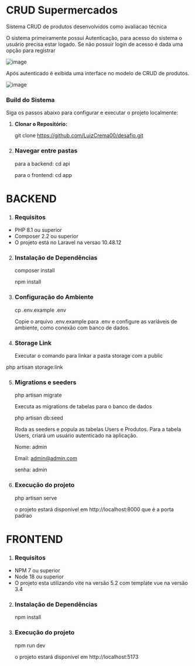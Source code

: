 # CRUD Supermercados

Sistema CRUD de produtos desenvolvidos como avaliacao técnica

O sistema primeiramente possui Autenticação, para acesso do sistema o usuário precisa estar logado. Se não possuir login de acesso é dada uma opção para registrar

![image](https://github.com/LuizCrema00/desafio/assets/102314153/729fff63-8ad2-4fc2-a1b4-1929c2a220c1)

Após autenticado é exibida uma interface no modelo de CRUD de produtos.

![image](https://github.com/LuizCrema00/desafio/assets/102314153/f61bd807-a39a-4475-b3e5-c3c9134083c6)

### Build do Sistema

Siga os passos abaixo para configurar e executar o projeto localmente:

1. **Clonar o Repositório:**

   git clone https://github.com/LuizCrema00/desafio.git

2. ### Navegar entre pastas
   para a backend: cd api
   
   para o frontend: cd app

# BACKEND

1. ### Requisitos

- PHP 8.1 ou superior
- Composer 2.2 ou superior
- O projeto está no Laravel na versao 10.48.12

2. ### Instalação de Dependências

   composer install
   
   npm install
   
3. ### Configuração do Ambiente
    cp .env.example .env

   Copie o arquivo .env.example para .env e configure as variáveis de ambiente, como conexão com banco de dados.


4. ### Storage Link

   Executar o comando para linkar a pasta storage com a public

  php artisan storage:link

5. ### Migrations e seeders

   php artisan migrate

   Executa as migrations de tabelas para o banco de dados

   php artisan db:seed

   Roda as seeders e popula as tabelas Users e Produtos.
   Para a tabela Users, criará um usuário autenticado na aplicação.
   
   Nome: admin
   
   Email: admin@admin.com
   
   senha: admin

6. ### Execução do projeto
   php artisan serve

   o projeto estará disponivel em http://localhost:8000 que é a porta padrao

# FRONTEND

1. ### Requisitos

- NPM 7 ou superior
- Node 18 ou superior
- O projeto esta utilizando vite na versão 5.2 com template vue na versão 3.4

2. ### Instalação de Dependências
   
   npm install

3. ### Execução do projeto

   npm run dev

   o projeto estará disponível em http://localhost:5173
